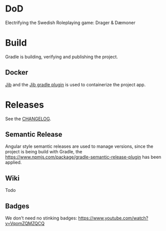 # DoD
Electrifying the Swedish Roleplaying game: Drager &amp; Dæmoner

# Build
Gradle is building, verifying and publishing the project.

## Docker
[Jib](https://github.com/GoogleContainerTools/jib) and the 
[Jib gradle plugin](https://github.com/GoogleContainerTools/jib/tree/master/jib-gradle-plugin) is used to containerize 
the project app.

# Releases
See the [CHANGELOG](CHANGELOG.md).
## Semantic Release
Angular style semantic releases are used to manage versions, since the project is being build with Gradle, the 
https://www.npmjs.com/package/gradle-semantic-release-plugin has been applied.

## Wiki
Todo

## Badges
We don't need no stinking badges: https://www.youtube.com/watch?v=VqomZQMZQCQ
